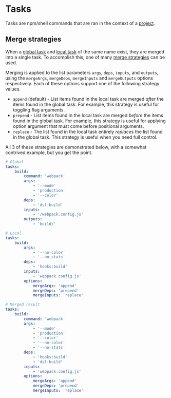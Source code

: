 # Tasks

Tasks are npm/shell commands that are ran in the context of a [project](./project.md).

## Merge strategies

When a [global task](./workspace.md#tasks) and [local task](./project.md#tasks) of the same name
exist, they are merged into a single task. To accomplish this, one of many
[merge strategies](./workspace.md#options) can be used.

Merging is applied to the list parameters `args`, `deps`, `inputs`, and `outputs`, using the
`mergeArgs`, `mergeDeps`, `mergeInputs` and `mergeOutputs` options respectively. Each of these
options support one of the following strategy values.

- `append` (default) - List items found in the local task are merged _after_ the items found in the
  global task. For example, this strategy is useful for toggling flag arguments.
- `prepend` - List items found in the local task are merged _before_ the items found in the global
  task. For example, this strategy is useful for applying option argument that must come before
  positional arguments.
- `replace` - The list found in the local task entirely _replaces_ the list found in the global
  task. This strategy is useful when you need full control.

All 3 of these strategies are demonstrated below, with a somewhat contrived example, but you get the
point.

```yaml
# Global
tasks:
	build:
		command: 'webpack'
		args:
			- '--mode'
			- 'production'
			- '--color'
		deps:
			- 'dsl:build'
		inputs:
			- '/webpack.config.js'
		outputs:
			- 'build/'

# Local
tasks:
	build:
		args:
			- '--no-color'
			- '--no-stats'
		deps:
			- 'hooks:build'
		inputs:
			- 'webpack.config.js'
		options:
			mergeArgs: 'append'
			mergeDeps: 'prepend'
			mergeInputs: 'replace'

# Merged result
tasks:
	build:
		command: 'webpack'
		args:
			- '--mode'
			- 'production'
			- '--color'
			- '--no-color'
			- '--no-stats'
		deps:
			- 'hooks:build'
			- 'dsl:build'
		inputs:
			- 'webpack.config.js'
		options:
			mergeArgs: 'append'
			mergeDeps: 'prepend'
			mergeInputs: 'replace'
```
